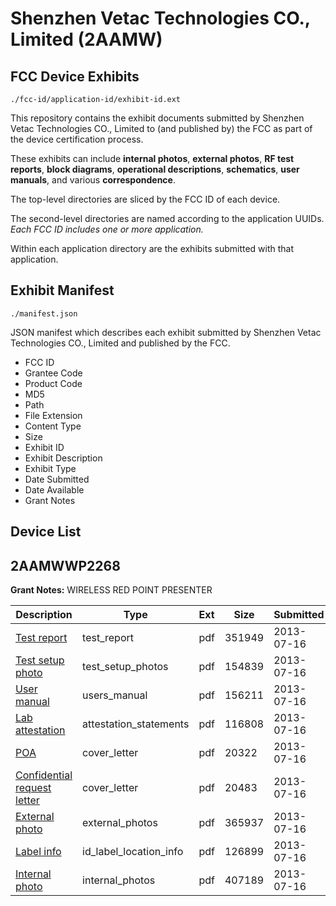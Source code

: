 # Shenzhen Vetac Technologies CO., Limited (2AAMW)
## FCC Device Exhibits

```
./fcc-id/application-id/exhibit-id.ext
```

This repository contains the exhibit documents submitted by Shenzhen Vetac Technologies CO., Limited to (and published by) the FCC as part of the device certification process.

These exhibits can include **internal photos**, **external photos**, **RF test reports**, **block diagrams**, **operational descriptions**, **schematics**, **user manuals**, and various **correspondence**.

The top-level directories are sliced by the FCC ID of each device.

The second-level directories are named according to the application UUIDs. *Each FCC ID includes one or more application.*

Within each application directory are the exhibits submitted with that application. 

## Exhibit Manifest

```
./manifest.json
```

JSON manifest which describes each exhibit submitted by Shenzhen Vetac Technologies CO., Limited and published by the FCC.

- FCC ID
- Grantee Code
- Product Code
- MD5
- Path
- File Extension
- Content Type
- Size
- Exhibit ID
- Exhibit Description
- Exhibit Type
- Date Submitted
- Date Available
- Grant Notes

## Device List
## 2AAMWWP2268
**Grant Notes:** WIRELESS RED POINT PRESENTER

| Description | Type | Ext | Size | Submitted | Available |
| ----------- | ---- | --- | ---- | --------- | --------- |
| [Test report](2AAMWWP2268/6f2123ed704fd71430f5da543bf31838/2017879.pdf) | test_report | pdf | 351949 | 2013-07-16 | 2013-07-16 |
| [Test setup photo](2AAMWWP2268/6f2123ed704fd71430f5da543bf31838/2017880.pdf) | test_setup_photos | pdf | 154839 | 2013-07-16 | 2013-07-16 |
| [User manual](2AAMWWP2268/6f2123ed704fd71430f5da543bf31838/2017884.pdf) | users_manual | pdf | 156211 | 2013-07-16 | 2013-07-16 |
| [Lab attestation](2AAMWWP2268/6f2123ed704fd71430f5da543bf31838/2017875.pdf) | attestation_statements | pdf | 116808 | 2013-07-16 | 2013-07-16 |
| [POA](2AAMWWP2268/6f2123ed704fd71430f5da543bf31838/2017873.pdf) | cover_letter | pdf | 20322 | 2013-07-16 | 2013-07-16 |
| [Confidential request letter](2AAMWWP2268/6f2123ed704fd71430f5da543bf31838/2017874.pdf) | cover_letter | pdf | 20483 | 2013-07-16 | 2013-07-16 |
| [External photo](2AAMWWP2268/6f2123ed704fd71430f5da543bf31838/2017881.pdf) | external_photos | pdf | 365937 | 2013-07-16 | 2013-07-16 |
| [Label info](2AAMWWP2268/6f2123ed704fd71430f5da543bf31838/2017883.pdf) | id_label_location_info | pdf | 126899 | 2013-07-16 | 2013-07-16 |
| [Internal photo](2AAMWWP2268/6f2123ed704fd71430f5da543bf31838/2017882.pdf) | internal_photos | pdf | 407189 | 2013-07-16 | 2013-07-16 |
